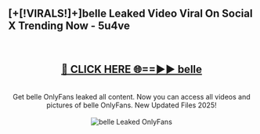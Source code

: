 <h2>[+[!VIRALS!]+]belle Leaked Video Viral On Social X Trending Now - 5u4ve</h2>
<br>
<div align="center">
<h2><a href="https://libra.edu.pl?belle" rel="nofollow">🔴 CLICK HERE 🌐==►► belle</a></h2>
<br>
Get belle OnlyFans leaked all content. Now you can access all videos and pictures of belle OnlyFans. New Updated Files 2025!
<br>
<br>
<a href="https://libra.edu.pl?belle" rel="nofollow" data-target="animated-image.originalLink"><img src="https://i.ibb.co.com/WyWwxjT/player-gif2.gif" alt="belle Leaked OnlyFans" style="max-width: 100%; display: inline-block;" data-target="animated-image.originalImage"></a>
</div>
<br>